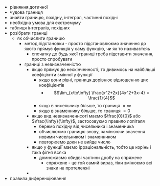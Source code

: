 - рівняння дотичної
- чудова границя
- знайти границю, похідну, інтеграл, частинні похідні
- необхідна умова для екстремуму
- таблиця інтегралів, похідних
- розібрати границі
  - як обчислити границю
    - метод підстановки - просто підстановлюємо значення до якого прямує функція у саму функцію, чи як то називаєтсяь
      - спочатку до будь якої границі треба підставити значення, просто спробувати
    - границі з невизначенністю
      - якщо прямує до нескінченності, то дивимось на найбільші коефіцієнти змінної у функції
        - якщо вони рівні, границя дорівнює відношенню цих коєфіцієнтів
          - $$\lim_{x\to\infty} \frac{x^2+2x}{4x^2+3x-4} = \frac{1}{4}$$
        - якщо в чисельнику більше, то границя $=\infty$
        - якщо в знаменнику більше, то границя $=0$
      - якщо вид невизначеннсоті маємо $\frac{0}{0}$ або $\frac{\infty}{\infty}$, застосовуємо правило лопіталя
        - беремо похідну від чисельника і знаменника
        - обчислюємо границю знову, замінюючи значення новими чисельником і знаменником
        - повторюємо доки не вийде число
      - якщо у функції маємо ірраціональність, тобто це корінь і така фігня всяка
        - домножаємо обидві частини дробу на спряжене
          - спряжене - це той самий вираз, тіки змінюємо всі знаки на протележні
      -
- правила диференціювання
